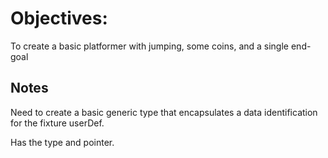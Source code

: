 # Objectives: 

To create a basic platformer with jumping, some coins, and a single end-goal


## Notes

Need to create a basic generic type that encapsulates a data identification for the fixture userDef.

Has the type and pointer.
